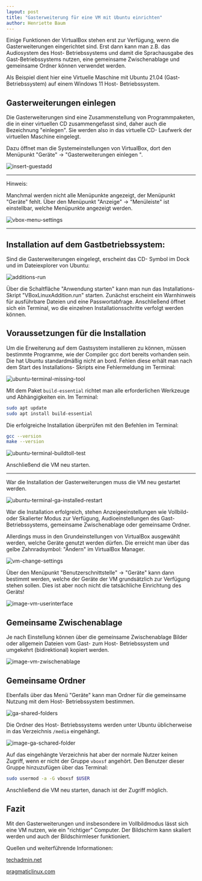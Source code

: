 ```yaml
---
layout: post
title: "Gasterweiterung für eine VM mit Ubuntu einrichten"
author: Henriette Baum
---
```



Einige Funktionen der VirtualBox stehen erst zur Verfügung, wenn die Gasterweiterungen eingerichtet sind. Erst dann kann man z.B. das Audiosystem des Host- Betriebssystems und damit die Sprachausgabe des Gast-Betriebssystems nutzen, eine gemeinsame Zwischenablage und gemeinsame Ordner können verwendet werden.

Als Beispiel dient hier eine Virtuelle Maschine mit Ubuntu 21.04 (Gast- Betriebssystem) auf einem Windows 11 Host- Betriebssystem.  

## Gasterweiterungen einlegen

Die Gasterweiterungen sind eine Zusammenstellung von Programmpaketen, die in einer virtuellen CD zusammengefasst sind, daher auch die Bezeichnung "einlegen". Sie werden also in das virtuelle CD- Laufwerk der virtuellen Maschine eingelegt.

Dazu öffnet man die Systemeinstellungen von VirtualBox, dort den Menüpunkt "Geräte" -> "Gasterweiterungen einlegen ". 



![insert-guestadd](/assets/images/vbox-win-ubuntu-guestext/insert-guestadd.png)

___

Hinweis:

Manchmal werden nicht alle Menüpunkte angezeigt, der Menüpunkt "Geräte" fehlt. Über den Menüpunkt "Anzeige" -> "Menüleiste" ist einstellbar, welche Menüpunkte angezeigt werden.

![vbox-menu-settings](/assets/images/vbox-win-ubuntu-guestext/vbox-menu-settings.png)

___

## Installation auf dem Gastbetriebssystem:

Sind die Gasterweiterungen eingelegt, erscheint das CD- Symbol im Dock und im Dateiexplorer von Ubuntu:

![additions-run](/assets/images/vbox-win-ubuntu-guestext/additions-run.png)

Über die Schaltfläche "Anwendung starten" kann man nun das Installations- Skript "VBoxLinuxAddition.run" starten. Zunächst erscheint ein Warnhinweis für ausführbare Dateien und eine Passwortabfrage. Anschließend öffnet sich ein Terminal, wo die einzelnen Installationsschritte verfolgt werden können.

## Voraussetzungen für die Installation

Um die Erweiterung auf dem Gastsystem installieren zu können, müssen bestimmte Programme, wie der Compiler gcc dort bereits vorhanden sein. Die hat Ubuntu standardmäßig nicht an bord. Fehlen diese erhält man nach dem Start des Installations- Skripts eine Fehlermeldung im Terminal:

![ubuntu-terminal-missing-tool](/assets/images/vbox-win-ubuntu-guestext/ubuntu-terminal-missing-tool.png)

Mit dem Paket `build-essential` richtet man alle erforderlichen Werkzeuge und Abhängigkeiten ein. Im Terminal:

```bash
sudo apt update
sudo apt install build-essential
```

Die erfolgreiche Installation überprüfen mit den Befehlen im Terminal:

```bash
gcc --version
make --version
```



![ubuntu-terminal-buildtoll-test](/assets/images/vbox-win-ubuntu-guestext/ubuntu-terminal-buildtoll-test.png)

Anschließend die VM neu starten.

___

War die Installation der Gasterweiterungen muss die VM neu gestartet werden.

![ubuntu-terminal-ga-installed-restart](/assets/images/vbox-win-ubuntu-guestext/ubuntu-terminal-ga-installed-restart-16357294628191.png)

War die Installation erfolgreich,  stehen Anzeigeeinstellungen wie Vollbild- oder Skalierter Modus zur Verfügung, Audioeinstellungen des Gast- Betriebssystems, gemeinsame Zwischenablage oder gemeinsame Ordner.

Allerdings muss in den Grundeinstellungen von VirtualBox ausgewählt werden, welche Geräte genutzt werden dürfen. Die erreicht man über das gelbe Zahnradsymbol: "Ändern" im VirtualBox Manager. 

![vm-change-settings](/assets/images/vbox-win-ubuntu-guestext/vm-change-settings.png)

Über den Menüpunkt "Benutzerschnittstelle" -> "Geräte" kann dann bestimmt werden, welche der Geräte der VM grundsätzlich zur Verfügung stehen sollen. Dies ist aber noch nicht die tatsächliche Einrichtung des Geräts!

![image-vm-userinterface](/assets/images/vbox-win-ubuntu-guestext/image-20211101023839812.png)



## Gemeinsame Zwischenablage

Je nach Einstellung können über die gemeinsame Zwischenablage Bilder oder allgemein Dateien vom Gast- zum Host- Betriebssystem und umgekehrt (bidirektional) kopiert werden.

![image-vm-zwischenablage](/assets/images/vbox-win-ubuntu-guestext/image-20211101022429985.png)



## Gemeinsame Ordner

Ebenfalls über das Menü "Geräte" kann man Ordner für die gemeinsame Nutzung mit dem Host- Betriebssystem bestimmen.

![ga-shared-folders](/assets/images/vbox-win-ubuntu-guestext/ga-shared-folders.png)

Die Ordner des Host- Betriebssystems werden unter Ubuntu üblicherweise in das Verzeichnis `/media` eingehängt. 

![image-ga-schared-folder](/assets/images/vbox-win-ubuntu-guestext/image-20211101030802442.png)

Auf das eingehängte Verzeichnis hat aber der normale Nutzer keinen Zugriff, wenn er nicht der Gruppe  `vboxsf` angehört. Den Benutzer dieser Gruppe hinzuzufügen über das Terminal:

```bash
sudo usermod -a -G vboxsf $USER
```

Anschließend die VM neu starten, danach ist der Zugriff möglich.

## Fazit

Mit den Gasterweiterungen und insbesondere im Vollbildmodus lässt sich eine VM nutzen, wie ein "richtiger" Computer. Der Bildschirm kann skaliert werden und auch der Bildschirmleser funktioniert.

Quellen und weiterführende Informationen:

[techadmin.net](https://tecadmin.net/install-development-tools-on-ubuntu/)

[pragmaticlinux.com](https://www.pragmaticlinux.com/2021/02/how-to-mount-a-shared-folder-in-virtualbox/)

